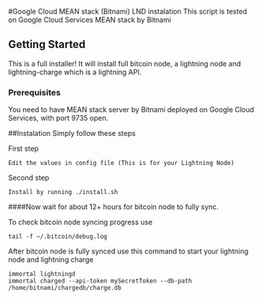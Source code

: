 #Google Cloud MEAN stack (Bitnami) LND instalation
This script is tested on Google Cloud Services MEAN stack by Bitnami

## Getting Started

This is a full installer! It will install full bitcoin node, a lightning node and lightning-charge which is a lightning API.

### Prerequisites

You need to have MEAN stack server by Bitnami deployed on Google Cloud Services, with port 9735 open.

##Instalation
Simply follow these steps

First step

```
Edit the values in config file (This is for your Lightning Node)
```

Second step

```
Install by running ./install.sh
```

####Now wait for about 12+ hours for bitcoin node to fully sync.

To check bitcoin node syncing progress use

```
tail -f ~/.bitcoin/debug.log
```

After bitcoin node is fully synced use this command to start your lightning node and lightning charge

```
immortal lightningd
immortal charged --api-token mySecretToken --db-path /home/bitnami/chargedb/charge.db
```
